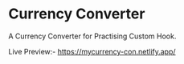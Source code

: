 # Currency Converter

A Currency Converter for Practising Custom Hook.

Live Preview:- https://mycurrency-con.netlify.app/

